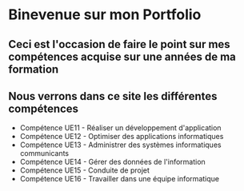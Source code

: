 # Binevenue sur mon Portfolio 

## Ceci est l'occasion de faire le point sur mes compétences acquise sur une années de ma formation

## Nous verrons dans ce site les différentes compétences 

- Compétence UE11 - Réaliser un développement d'application
- Compétence UE12 - Optimiser des applications informatiques
- Compétence UE13 - Administrer des systèmes informatiques communicants
- Compétence UE14 - Gérer des données de l'information
- Compétence UE15 - Conduite de projet
- Compétence UE16 - Travailler dans une équipe informatique

